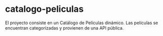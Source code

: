 # catalogo-peliculas
El proyecto consiste en un Catálogo de Películas dinámico. Las películas se encuentran categorizadas y provienen de una API pública.
